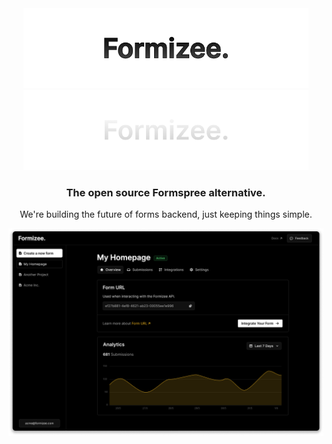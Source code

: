 <div align="center" >
    <img height="128" src="./.github/logo-light.png#gh-light-mode-only">
    <img height="128" src="./.github/logo-dark.png#gh-dark-mode-only">
</div>
<h3 align="center">The open source Formspree alternative.</h3>
<p align="center">
We're building the future of forms backend, just keeping things simple.
</p>

<img align="center" src="./.github/showcase.png" />
